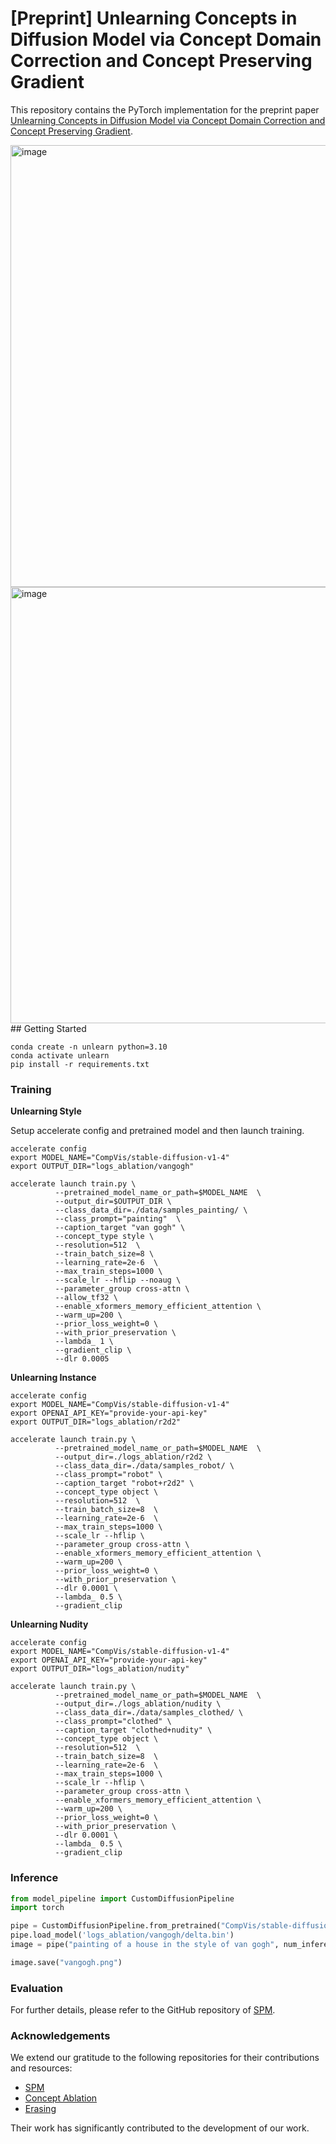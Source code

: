 # [Preprint] Unlearning Concepts in Diffusion Model via Concept Domain Correction and Concept Preserving Gradient
This repository contains the PyTorch implementation for the preprint paper [Unlearning Concepts in Diffusion Model via Concept Domain Correction and Concept Preserving Gradient](https://arxiv.org/abs/2405.15304).

<img width="707" alt="image" src="https://github.com/user-attachments/assets/3b3fd95c-7b2d-4843-bf5b-4d8fe6498718">

<img width="698" alt="image" src="https://github.com/user-attachments/assets/2b448503-5dd9-42c5-a731-509cbfef659f">
## Getting Started

```
conda create -n unlearn python=3.10
conda activate unlearn
pip install -r requirements.txt
```

### Training

**Unlearning Style**

Setup accelerate config and pretrained model and then launch training. 

```
accelerate config
export MODEL_NAME="CompVis/stable-diffusion-v1-4"
export OUTPUT_DIR="logs_ablation/vangogh"

accelerate launch train.py \
          --pretrained_model_name_or_path=$MODEL_NAME  \
          --output_dir=$OUTPUT_DIR \
          --class_data_dir=./data/samples_painting/ \
          --class_prompt="painting"  \
          --caption_target "van gogh" \
          --concept_type style \
          --resolution=512  \
          --train_batch_size=8 \
          --learning_rate=2e-6  \
          --max_train_steps=1000 \
          --scale_lr --hflip --noaug \
          --parameter_group cross-attn \
          --allow_tf32 \
          --enable_xformers_memory_efficient_attention \
          --warm_up=200 \
          --prior_loss_weight=0 \
          --with_prior_preservation \
          --lambda_ 1 \
          --gradient_clip \
          --dlr 0.0005
```


**Unlearning Instance**
```
accelerate config
export MODEL_NAME="CompVis/stable-diffusion-v1-4"
export OPENAI_API_KEY="provide-your-api-key"
export OUTPUT_DIR="logs_ablation/r2d2"

accelerate launch train.py \
          --pretrained_model_name_or_path=$MODEL_NAME  \
          --output_dir=./logs_ablation/r2d2 \
          --class_data_dir=./data/samples_robot/ \
          --class_prompt="robot" \
          --caption_target "robot+r2d2" \
          --concept_type object \
          --resolution=512  \
          --train_batch_size=8  \
          --learning_rate=2e-6  \
          --max_train_steps=1000 \
          --scale_lr --hflip \
          --parameter_group cross-attn \
          --enable_xformers_memory_efficient_attention \
          --warm_up=200 \
          --prior_loss_weight=0 \
          --with_prior_preservation \
          --dlr 0.0001 \
          --lambda_ 0.5 \
          --gradient_clip
```


**Unlearning Nudity**
```
accelerate config
export MODEL_NAME="CompVis/stable-diffusion-v1-4"
export OPENAI_API_KEY="provide-your-api-key"
export OUTPUT_DIR="logs_ablation/nudity"

accelerate launch train.py \
          --pretrained_model_name_or_path=$MODEL_NAME  \
          --output_dir=./logs_ablation/nudity \
          --class_data_dir=./data/samples_clothed/ \
          --class_prompt="clothed" \
          --caption_target "clothed+nudity" \
          --concept_type object \
          --resolution=512  \
          --train_batch_size=8  \
          --learning_rate=2e-6  \
          --max_train_steps=1000 \
          --scale_lr --hflip \
          --parameter_group cross-attn \
          --enable_xformers_memory_efficient_attention \
          --warm_up=200 \
          --prior_loss_weight=0 \
          --with_prior_preservation \
          --dlr 0.0001 \
          --lambda_ 0.5 \
          --gradient_clip
```

### Inference

```python
from model_pipeline import CustomDiffusionPipeline
import torch

pipe = CustomDiffusionPipeline.from_pretrained("CompVis/stable-diffusion-v1-4", torch_dtype=torch.float16).to("cuda")
pipe.load_model('logs_ablation/vangogh/delta.bin')
image = pipe("painting of a house in the style of van gogh", num_inference_steps=50, guidance_scale=6., eta=1.).images[0]

image.save("vangogh.png")
```


### Evaluation
For further details, please refer to the GitHub repository of [SPM](https://github.com/Con6924/SPM).

### Acknowledgements
We extend our gratitude to the following repositories for their contributions and resources:

- [SPM](https://github.com/Con6924/SPM)
- [Concept Ablation](https://github.com/nupurkmr9/concept-ablation)
- [Erasing](https://github.com/rohitgandikota/erasing)

Their work has significantly contributed to the development of our work.

